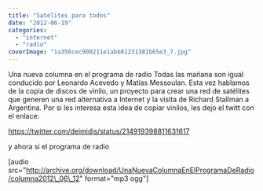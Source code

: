 ```yaml
---
title: "Satélites para todos"
date: "2012-06-19"
categories: 
  - "internet"
  - "radio"
coverImage: "1a356cec900211e1abb01231381b65e3_7.jpg"
---
```


Una nueva columna en el programa de radio Todas las mañana son igual conducido por Leonardo Acevedo y Matías Messoulan. Esta vez hablamos de la copia de discos de vinilo, un proyecto para crear una red de satélites que generen una red alternativa a Internet y la visita de Richard Stallman a Argentina. Por si les interesa esta idea de copiar vinilos, les dejo el twitt con el enlace:

https://twitter.com/deimidis/status/214919398811631617

y ahora si el programa de radio

\[audio src="http://archive.org/download/UnaNuevaColumnaEnElProgramaDeRadio/columna2012\_06\_12" format="mp3 ogg"\]
